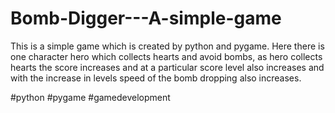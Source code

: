 # Bomb-Digger---A-simple-game
This is a simple game which is created by python and pygame. Here there is one character hero which collects hearts and avoid bombs, as hero collects hearts the score increases and at a particular score level also increases and with the increase in levels speed of the bomb dropping also increases.

#python  #pygame  #gamedevelopment
